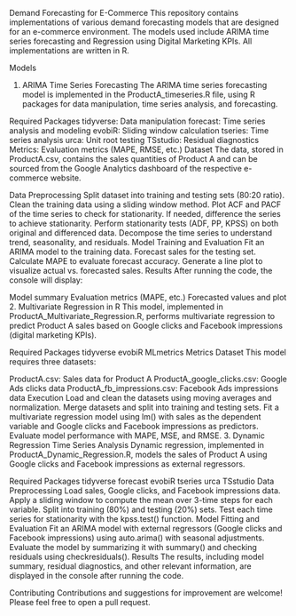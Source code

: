 Demand Forecasting for E-Commerce
This repository contains implementations of various demand forecasting models that are designed for an e-commerce environment. The models used include ARIMA time series forecasting and Regression using Digital Marketing KPIs. All implementations are written in R.

Models
1. ARIMA Time Series Forecasting
The ARIMA time series forecasting model is implemented in the ProductA_timeseries.R file, using R packages for data manipulation, time series analysis, and forecasting.

Required Packages
tidyverse: Data manipulation
forecast: Time series analysis and modeling
evobiR: Sliding window calculation
tseries: Time series analysis
urca: Unit root testing
TSstudio: Residual diagnostics
Metrics: Evaluation metrics (MAPE, RMSE, etc.)
Dataset
The data, stored in ProductA.csv, contains the sales quantities of Product A and can be sourced from the Google Analytics dashboard of the respective e-commerce website.

Data Preprocessing
Split dataset into training and testing sets (80:20 ratio).
Clean the training data using a sliding window method.
Plot ACF and PACF of the time series to check for stationarity.
If needed, difference the series to achieve stationarity.
Perform stationarity tests (ADF, PP, KPSS) on both original and differenced data.
Decompose the time series to understand trend, seasonality, and residuals.
Model Training and Evaluation
Fit an ARIMA model to the training data.
Forecast sales for the testing set.
Calculate MAPE to evaluate forecast accuracy.
Generate a line plot to visualize actual vs. forecasted sales.
Results
After running the code, the console will display:

Model summary
Evaluation metrics (MAPE, etc.)
Forecasted values and plot
2. Multivariate Regression in R
This model, implemented in ProductA_Multivariate_Regression.R, performs multivariate regression to predict Product A sales based on Google clicks and Facebook impressions (digital marketing KPIs).

Required Packages
tidyverse
evobiR
MLmetrics
Metrics
Dataset
This model requires three datasets:

ProductA.csv: Sales data for Product A
ProductA_google_clicks.csv: Google Ads clicks data
ProductA_fb_impressions.csv: Facebook Ads impressions data
Execution
Load and clean the datasets using moving averages and normalization.
Merge datasets and split into training and testing sets.
Fit a multivariate regression model using lm() with sales as the dependent variable and Google clicks and Facebook impressions as predictors.
Evaluate model performance with MAPE, MSE, and RMSE.
3. Dynamic Regression Time Series Analysis
Dynamic regression, implemented in ProductA_Dynamic_Regression.R, models the sales of Product A using Google clicks and Facebook impressions as external regressors.

Required Packages
tidyverse
forecast
evobiR
tseries
urca
TSstudio
Data Preprocessing
Load sales, Google clicks, and Facebook impressions data.
Apply a sliding window to compute the mean over 3-time steps for each variable.
Split into training (80%) and testing (20%) sets.
Test each time series for stationarity with the kpss.test() function.
Model Fitting and Evaluation
Fit an ARIMA model with external regressors (Google clicks and Facebook impressions) using auto.arima() with seasonal adjustments.
Evaluate the model by summarizing it with summary() and checking residuals using checkresiduals().
Results
The results, including model summary, residual diagnostics, and other relevant information, are displayed in the console after running the code.

Contributing
Contributions and suggestions for improvement are welcome! Please feel free to open a pull request.

